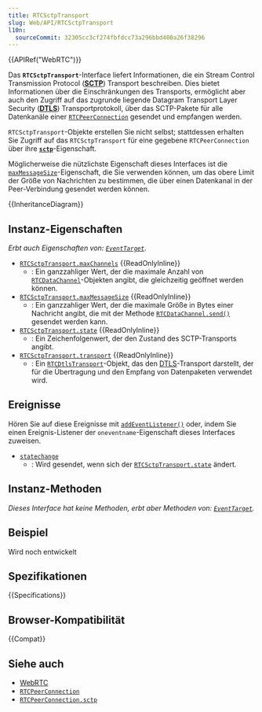 ```yaml
---
title: RTCSctpTransport
slug: Web/API/RTCSctpTransport
l10n:
  sourceCommit: 32305cc3cf274fbfdcc73a296bbd400a26f38296
---
```


{{APIRef("WebRTC")}}

Das **`RTCSctpTransport`**-Interface liefert Informationen, die ein Stream Control Transmission Protocol (**[SCTP](/de/docs/Glossary/SCTP)**) Transport beschreiben. Dies bietet Informationen über die Einschränkungen des Transports, ermöglicht aber auch den Zugriff auf das zugrunde liegende Datagram Transport Layer Security (**[DTLS](/de/docs/Glossary/DTLS)**) Transportprotokoll, über das SCTP-Pakete für alle Datenkanäle einer [`RTCPeerConnection`](/de/docs/Web/API/RTCPeerConnection) gesendet und empfangen werden.

`RTCSctpTransport`-Objekte erstellen Sie nicht selbst; stattdessen erhalten Sie Zugriff auf das `RTCSctpTransport` für eine gegebene `RTCPeerConnection` über ihre **[`sctp`](/de/docs/Web/API/RTCPeerConnection/sctp)**-Eigenschaft.

Möglicherweise die nützlichste Eigenschaft dieses Interfaces ist die [`maxMessageSize`](#rtcsctptransport.maxmessagesize)-Eigenschaft, die Sie verwenden können, um das obere Limit der Größe von Nachrichten zu bestimmen, die über einen Datenkanal in der Peer-Verbindung gesendet werden können.

{{InheritanceDiagram}}

## Instanz-Eigenschaften

_Erbt auch Eigenschaften von: [`EventTarget`](/de/docs/Web/API/EventTarget)_.

- [`RTCSctpTransport.maxChannels`](/de/docs/Web/API/RTCSctpTransport/maxChannels) {{ReadOnlyInline}}
  - : Ein ganzzahliger Wert, der die maximale Anzahl von [`RTCDataChannel`](/de/docs/Web/API/RTCDataChannel)-Objekten angibt, die gleichzeitig geöffnet werden können.
- [`RTCSctpTransport.maxMessageSize`](/de/docs/Web/API/RTCSctpTransport/maxMessageSize) {{ReadOnlyInline}}
  - : Ein ganzzahliger Wert, der die maximale Größe in Bytes einer Nachricht angibt, die mit der Methode [`RTCDataChannel.send()`](/de/docs/Web/API/RTCDataChannel/send) gesendet werden kann.
- [`RTCSctpTransport.state`](/de/docs/Web/API/RTCSctpTransport/state) {{ReadOnlyInline}}
  - : Ein Zeichenfolgenwert, der den Zustand des SCTP-Transports angibt.
- [`RTCSctpTransport.transport`](/de/docs/Web/API/RTCSctpTransport/transport) {{ReadOnlyInline}}
  - : Ein [`RTCDtlsTransport`](/de/docs/Web/API/RTCDtlsTransport)-Objekt, das den [DTLS](/de/docs/Glossary/DTLS)-Transport darstellt, der für die Übertragung und den Empfang von Datenpaketen verwendet wird.

## Ereignisse

Hören Sie auf diese Ereignisse mit [`addEventListener()`](/de/docs/Web/API/EventTarget/addEventListener) oder, indem Sie einen Ereignis-Listener der `oneventname`-Eigenschaft dieses Interfaces zuweisen.

- [`statechange`](/de/docs/Web/API/RTCSctpTransport/statechange_event)
  - : Wird gesendet, wenn sich der [`RTCSctpTransport.state`](/de/docs/Web/API/RTCSctpTransport/state) ändert.

## Instanz-Methoden

_Dieses Interface hat keine Methoden, erbt aber Methoden von: [`EventTarget`](/de/docs/Web/API/EventTarget)._

## Beispiel

Wird noch entwickelt

## Spezifikationen

{{Specifications}}

## Browser-Kompatibilität

{{Compat}}

## Siehe auch

- [WebRTC](/de/docs/Web/API/WebRTC_API)
- [`RTCPeerConnection`](/de/docs/Web/API/RTCPeerConnection)
- [`RTCPeerConnection.sctp`](/de/docs/Web/API/RTCPeerConnection/sctp)
